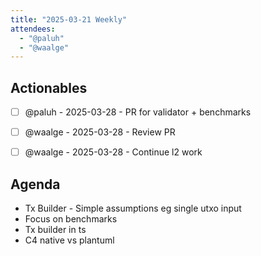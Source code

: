 ```yaml
---
title: "2025-03-21 Weekly"
attendees:
  - "@paluh"
  - "@waalge"
---
```


## Actionables

- [ ] @paluh - 2025-03-28 - PR for validator + benchmarks

- [ ] @waalge - 2025-03-28 - Review PR

- [ ] @waalge - 2025-03-28 - Continue l2 work

## Agenda

- Tx Builder - Simple assumptions eg single utxo input
- Focus on benchmarks
- Tx builder in ts
- C4 native vs plantuml
